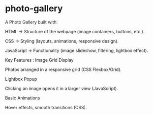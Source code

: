 # photo-gallery
A Photo Gallery built with:

HTML → Structure of the webpage (image containers, buttons, etc.).

CSS → Styling (layouts, animations, responsive design).

JavaScript → Functionality (image slideshow, filtering, lightbox effect).

Key Features :
Image Grid Display

Photos arranged in a responsive grid (CSS Flexbox/Grid).

Lightbox Popup

Clicking an image opens it in a larger view (JavaScript).

Basic Animations

Hover effects, smooth transitions (CSS).
